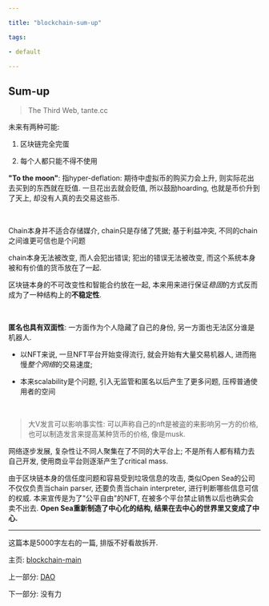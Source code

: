 ```yaml
---

title: "blockchain-sum-up"

tags:

- default

---
```




## Sum-up



> The Third Web, tante.cc



未来有两种可能:



1. 区块链完全完蛋

2. 每个人都只能不得不使用







 **"To the moon"**: 指hyper-deflation: 期待中虚拟币的购买力会上升, 则实际花出去买到的东西就在贬值. 一旦花出去就会贬值, 所以鼓励hoarding, 也就是币价升到了天上, 却没有人真的去交易这些币.



<br>

Chain本身并不适合存储媒介, chain只是存储了凭据; 基于利益冲突, 不同的chain之间谁更可信也是个问题



chain本身无法被改变, 而人会犯出错误; 犯出的错误无法被改变, 而这个系统本身被和有价值的货币放在了一起.



区块链本身的不可改变性和智能合约放在一起, 本来用来进行保证*稳固*的方式反而成为了一种结构上的**不稳定性**.



<br>



**匿名也具有双面性**: 一方面作为个人隐藏了自己的身份, 另一方面也无法区分谁是机器人.



- 以NFT来说, 一旦NFT平台开始变得流行, 就会开始有大量交易机器人, 进而拖慢*整个网络*的交易速度;

- 本来scalability是个问题, 引入无监管和匿名以后产生了更多问题, 压榨普通使用者的空间



<br>



> 大V发言可以影响事实性: 可以声称自己的nft是被盗的来影响另一方的价格, 也可以制造发言来提高某种货币的价格, 像是musk.







网络逐步发展, 复杂性让不同人聚集在了不同的大平台上; 不是所有人都有精力去自己开发, 使用商业平台则逐渐产生了critical mass.



由于区块链本身的信任度问题和容易受到垃圾信息的攻击, 类似Open Sea的公司不仅仅负责当chain parser, 还要负责当chain interpreter, 进行判断哪些信息可信的权威. 本来宣传是为了"公平自由"的NFT, 在被多个平台禁止销售以后也确实会卖不出去. **Open Sea重新制造了中心化的结构, 结果在去中心的世界里又变成了中心.**







---



这篇本是5000字左右的一篇, 排版不好看故拆开.



主页: [blockchain-main](notes/nft/blockchain-main.md)



上一部分: [DAO](notes/nft/DAO.md)



下一部分: 没有力
